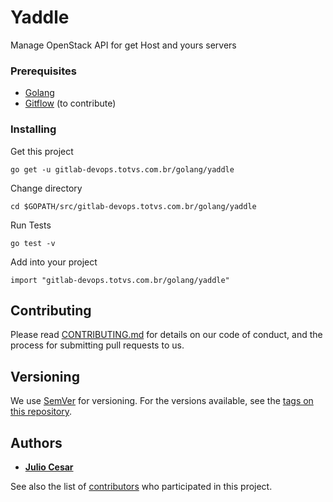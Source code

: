 # Yaddle

Manage OpenStack API for get Host and yours servers 

### Prerequisites


* [Golang](https://github.com/golang/go) 
* [Gitflow](https://github.com/nvie/gitflow) (to contribute)


### Installing

Get this project

```
go get -u gitlab-devops.totvs.com.br/golang/yaddle
```

Change directory

```
cd $GOPATH/src/gitlab-devops.totvs.com.br/golang/yaddle
```

Run Tests

```
go test -v
```

Add into your project

```
import "gitlab-devops.totvs.com.br/golang/yaddle"
```

## Contributing

Please read [CONTRIBUTING.md](https://gitlab-devops.totvs.com.br/golang/yaddle/blob/master/CONTRIBUTING.md) for details on our code of conduct, and the process for submitting pull requests to us.

## Versioning

We use [SemVer](http://semver.org/) for versioning. For the versions available, see the [tags on this repository](https://gitlab-devops.totvs.com.br/golang/yaddle/tags). 

## Authors

* **[Julio Cesar](https://julioc98.github.io)**

See also the list of [contributors](https://gitlab-devops.totvs.com.br/golang/yaddle/graphs/feature%2Fmvp) who participated in this project.

